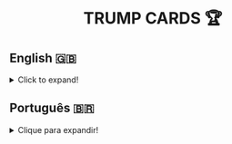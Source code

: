 <h1 align="center">TRUMP CARDS 🏆</h1>

## English 🇬🇧
<details>
  <summary>Click to expand!</summary>
  
### Description 📝
[Trybe](https://www.betrybe.com/)
### Technologies and Tools 🔧
### Installation 📋

### You can find this project [here]()!

</details>

## Português 🇧🇷
<details>
  <summary>Clique para expandir!</summary>
  
### Descrição 📝
[Trybe](https://www.betrybe.com/)
### Tecnologias e Ferramentas 🔧
### Instalação 📋

### Você pode encontrar este projeto [aqui]()!

</details>
